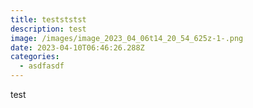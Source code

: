 ```yaml
---
title: testststst
description: test
image: /images/image_2023_04_06t14_20_54_625z-1-.png
date: 2023-04-10T06:46:26.288Z
categories:
  - asdfasdf
---
```

t﻿est
